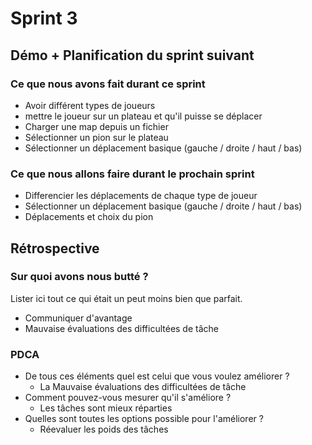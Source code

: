 # Sprint 3

## Démo + Planification du sprint suivant

### Ce que nous avons fait durant ce sprint
* Avoir différent types de joueurs
* mettre le joueur sur un plateau et qu'il puisse se déplacer
* Charger une map depuis un fichier
* Sélectionner un pion sur le plateau
* Sélectionner un déplacement basique (gauche / droite / haut / bas)

### Ce que nous allons faire durant le prochain sprint
* Differencier les déplacements de chaque type de joueur
* Sélectionner un déplacement basique (gauche / droite / haut / bas)
* Déplacements et choix du pion

## Rétrospective

### Sur quoi avons nous butté ?
Lister ici tout ce qui était un peut moins bien que parfait.

* Communiquer d'avantage
* Mauvaise évaluations des difficultées de tâche

### PDCA
* De tous ces éléments quel est celui que vous voulez améliorer ?
     * La Mauvaise évaluations des difficultées de tâche
* Comment pouvez-vous mesurer qu'il s'améliore ?
     * Les tâches sont mieux réparties
* Quelles sont toutes les options possible pour l'améliorer ?
     * Réevaluer les poids des tâches

